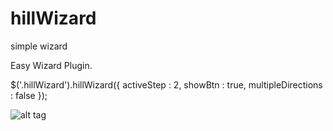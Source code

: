 # hillWizard
simple wizard

Easy Wizard Plugin.


$('.hillWizard').hillWizard({
activeStep : 2,
showBtn : true, 
multipleDirections : false
});


![alt tag](https://raw.githubusercontent.com/matteocollina/hillWizard/master/hillWizard-example.png)
